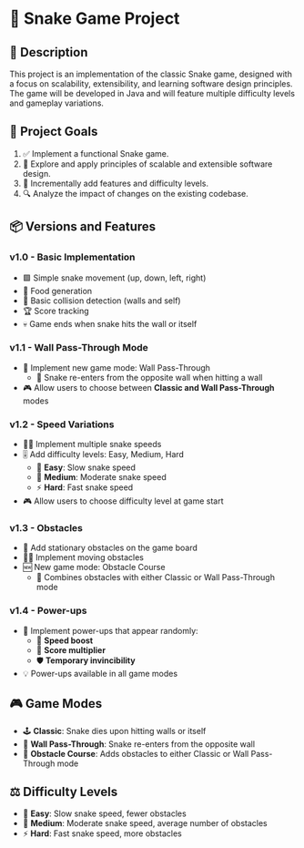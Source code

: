 # 🐍 Snake Game Project

## 📝 Description
This project is an implementation of the classic Snake game, designed with a focus on scalability, extensibility, and learning software design principles. The game will be developed in Java and will feature multiple difficulty levels and gameplay variations.

## 🎯 Project Goals

1. ✅ Implement a functional Snake game.
2. 🧠 Explore and apply principles of scalable and extensible software design.
3. 🔄 Incrementally add features and difficulty levels.
4. 🔍 Analyze the impact of changes on the existing codebase.

## 📦 Versions and Features

### v1.0 - Basic Implementation

* 🟩 Simple snake movement (up, down, left, right)
* 🍏 Food generation
* 🚧 Basic collision detection (walls and self)
* 🏆 Score tracking
* 💀 Game ends when snake hits the wall or itself

### v1.1 - Wall Pass-Through Mode

* 🚪 Implement new game mode: Wall Pass-Through
    * 🔄 Snake re-enters from the opposite wall when hitting a wall
* 🎮 Allow users to choose between **Classic and Wall Pass-Through** modes


### v1.2 - Speed Variations

* 🏃‍♂️ Implement multiple snake speeds
* 🎚️ Add difficulty levels: Easy, Medium, Hard
    * 🐢 **Easy**: Slow snake speed
    * 🐍 **Medium**: Moderate snake speed
    * ⚡ **Hard**: Fast snake speed
* 🎮 Allow users to choose difficulty level at game start

### v1.3 - Obstacles

* 🧱 Add stationary obstacles on the game board
* 🚶‍♂️ Implement moving obstacles
* 🆕 New game mode: Obstacle Course
    * 🧩 Combines obstacles with either Classic or Wall Pass-Through mode

### v1.4 - Power-ups

* 🌟 Implement power-ups that appear randomly:
    * 💨 **Speed boost**
    * 🔢 **Score multiplier**
    * 🛡️ **Temporary invincibility**
* 💡 Power-ups available in all game modes



## 🎮 Game Modes

* 🕹️ **Classic**: Snake dies upon hitting walls or itself
* 🚪 **Wall Pass-Through**: Snake re-enters from the opposite wall
* 🧩 **Obstacle Course**: Adds obstacles to either Classic or Wall Pass-Through mode

## ⚖️ Difficulty Levels

* 🐢 **Easy**: Slow snake speed, fewer obstacles
* 🐍 **Medium**: Moderate snake speed, average number of obstacles
* ⚡ **Hard**: Fast snake speed, more obstacles